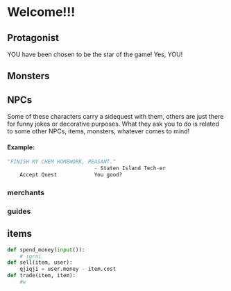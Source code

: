 # Welcome!!!
## Protagonist
YOU have been chosen to be the star of the game! Yes, YOU!
## Monsters

## NPCs
Some of these characters carry a sidequest with them, others are just there for funny jokes or decorative purposes. 
What they ask you to do is related to some other NPCs, items, monsters, whatever comes to mind! 
#### Example:
```python
"FINISH MY CHEM HOMEWORK, PEASANT."
                            - Staten Island Tech-er
    Accept Quest            You good?
```
### merchants
### guides
## items
```python
def spend_money(input()):
    # igrni
def sell(item, user):
    qjiqji = user.money - item.cost
def trade(item, item):
    #w
```
